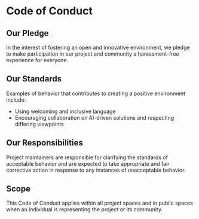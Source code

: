 # Code of Conduct

## Our Pledge

In the interest of fostering an open and innovative environment, we pledge to make participation in our project and community a harassment-free experience for everyone.

## Our Standards

Examples of behavior that contributes to creating a positive environment include:
- Using welcoming and inclusive language
- Encouraging collaboration on AI-driven solutions and respecting differing viewpoints

## Our Responsibilities

Project maintainers are responsible for clarifying the standards of acceptable behavior and are expected to take appropriate and fair corrective action in response to any instances of unacceptable behavior.

## Scope

This Code of Conduct applies within all project spaces and in public spaces when an individual is representing the project or its community.

